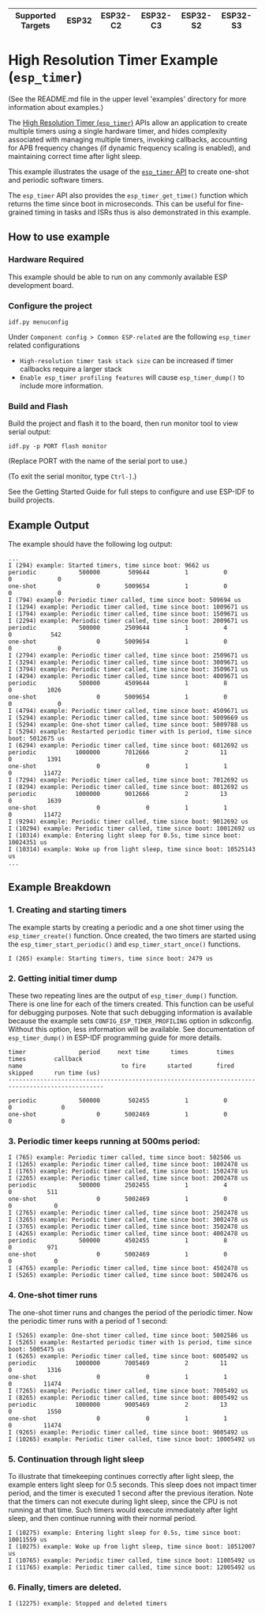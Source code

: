 | Supported Targets | ESP32 | ESP32-C2 | ESP32-C3 | ESP32-S2 | ESP32-S3 |
| ----------------- | ----- | -------- | -------- | -------- | -------- |

# High Resolution Timer Example (`esp_timer`)

(See the README.md file in the upper level 'examples' directory for more information about examples.)

The [High Resolution Timer (`esp_timer`)](https://docs.espressif.com/projects/esp-idf/en/latest/api-reference/system/esp_timer.html) APIs allow an application to create multiple timers using a single hardware timer, and hides complexity associated with managing multiple timers, invoking callbacks, accounting for APB frequency changes (if dynamic frequency scaling is enabled), and maintaining correct time after light sleep.

This example illustrates the usage of the [`esp_timer` API](https://docs.espressif.com/projects/esp-idf/en/latest/api-reference/system/esp_timer.html#api-reference) to create one-shot and periodic software timers.

The `esp_timer` API also provides the `esp_timer_get_time()` function which returns the time since boot in microseconds. This can be useful for fine-grained timing in tasks and ISRs thus is also demonstrated in this example.

## How to use example

### Hardware Required

This example should be able to run on any commonly available ESP development board.

### Configure the project

```
idf.py menuconfig
```

Under `Component config > Common ESP-related` are the following `esp_timer` related configurations

* `High-resolution timer task stack size` can be increased if timer callbacks require a larger stack
* `Enable esp_timer profiling features` will cause `esp_timer_dump()` to include more information.

### Build and Flash

Build the project and flash it to the board, then run monitor tool to view serial output:

```
idf.py -p PORT flash monitor
```

(Replace PORT with the name of the serial port to use.)

(To exit the serial monitor, type ``Ctrl-]``.)

See the Getting Started Guide for full steps to configure and use ESP-IDF to build projects.

## Example Output

The example should have the following log output:

```
...
I (294) example: Started timers, time since boot: 9662 us
periodic            500000        509644          1          0          0             0
one-shot                 0       5009654          1          0          0             0
I (794) example: Periodic timer called, time since boot: 509694 us
I (1294) example: Periodic timer called, time since boot: 1009671 us
I (1794) example: Periodic timer called, time since boot: 1509671 us
I (2294) example: Periodic timer called, time since boot: 2009671 us
periodic            500000       2509644          1          4          0           542
one-shot                 0       5009654          1          0          0             0
I (2794) example: Periodic timer called, time since boot: 2509671 us
I (3294) example: Periodic timer called, time since boot: 3009671 us
I (3794) example: Periodic timer called, time since boot: 3509671 us
I (4294) example: Periodic timer called, time since boot: 4009671 us
periodic            500000       4509644          1          8          0          1026
one-shot                 0       5009654          1          0          0             0
I (4794) example: Periodic timer called, time since boot: 4509671 us
I (5294) example: Periodic timer called, time since boot: 5009669 us
I (5294) example: One-shot timer called, time since boot: 5009788 us
I (5294) example: Restarted periodic timer with 1s period, time since boot: 5012675 us
I (6294) example: Periodic timer called, time since boot: 6012692 us
periodic           1000000       7012666          2         11          0          1391
one-shot                 0             0          1          1          0         11472
I (7294) example: Periodic timer called, time since boot: 7012692 us
I (8294) example: Periodic timer called, time since boot: 8012692 us
periodic           1000000       9012666          2         13          0          1639
one-shot                 0             0          1          1          0         11472
I (9294) example: Periodic timer called, time since boot: 9012692 us
I (10294) example: Periodic timer called, time since boot: 10012692 us
I (10314) example: Entering light sleep for 0.5s, time since boot: 10024351 us
I (10314) example: Woke up from light sleep, time since boot: 10525143 us
...
```

## Example Breakdown

### 1. Creating and starting timers

The example starts by creating a periodic and a one shot timer using the `esp_timer_create()` function. Once created, the two timers are started using the `esp_timer_start_periodic()` and `esp_timer_start_once()` functions.

```
I (265) example: Starting timers, time since boot: 2479 us
```

### 2. Getting initial timer dump

These two repeating lines are the output of `esp_timer_dump()` function. There is one line for each of the timers created. This function can be useful for debugging purposes. Note that such debugging information is available because the example sets `CONFIG_ESP_TIMER_PROFILING` option in sdkconfig. Without this option, less information will be available. See documentation of `esp_timer_dump()` in ESP-IDF programming guide for more details.

```
timer               period     next time      times        times       times        callback
name                            to fire      started       fired      skipped      run time (us)
-------------------------------------------------------------------------------------------------

periodic            500000        502455          1          0           0              0
one-shot                 0       5002469          1          0           0              0
```

### 3. Periodic timer keeps running at 500ms period:

```
I (765) example: Periodic timer called, time since boot: 502506 us
I (1265) example: Periodic timer called, time since boot: 1002478 us
I (1765) example: Periodic timer called, time since boot: 1502478 us
I (2265) example: Periodic timer called, time since boot: 2002478 us
periodic            500000       2502455          1          4          0          511
one-shot                 0       5002469          1          0          0            0
I (2765) example: Periodic timer called, time since boot: 2502478 us
I (3265) example: Periodic timer called, time since boot: 3002478 us
I (3765) example: Periodic timer called, time since boot: 3502478 us
I (4265) example: Periodic timer called, time since boot: 4002478 us
periodic            500000       4502455          1          8          0          971
one-shot                 0       5002469          1          0          0            0
I (4765) example: Periodic timer called, time since boot: 4502478 us
I (5265) example: Periodic timer called, time since boot: 5002476 us
```

### 4. One-shot timer runs

The one-shot timer runs and changes the period of the periodic timer. Now the periodic timer runs with a period of 1 second:

```
I (5265) example: One-shot timer called, time since boot: 5002586 us
I (5265) example: Restarted periodic timer with 1s period, time since boot: 5005475 us
I (6265) example: Periodic timer called, time since boot: 6005492 us
periodic           1000000       7005469          2         11          0          1316
one-shot                 0             0          1          1          0         11474
I (7265) example: Periodic timer called, time since boot: 7005492 us
I (8265) example: Periodic timer called, time since boot: 8005492 us
periodic           1000000       9005469          2         13          0          1550
one-shot                 0             0          1          1          0         11474
I (9265) example: Periodic timer called, time since boot: 9005492 us
I (10265) example: Periodic timer called, time since boot: 10005492 us
```

### 5. Continuation through light sleep

To illustrate that timekeeping continues correctly after light sleep, the example enters light sleep for 0.5 seconds. This sleep does not impact timer period, and the timer is executed 1 second after the previous iteration. Note that the timers can not execute during light sleep, since the CPU is not running at that time. Such timers would execute immediately after light sleep, and then continue running with their normal period.

```
I (10275) example: Entering light sleep for 0.5s, time since boot: 10011559 us
I (10275) example: Woke up from light sleep, time since boot: 10512007 us
I (10765) example: Periodic timer called, time since boot: 11005492 us
I (11765) example: Periodic timer called, time since boot: 12005492 us
```

### 6. Finally, timers are deleted.

```
I (12275) example: Stopped and deleted timers
```